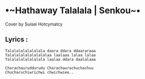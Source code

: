 # •~Hathaway Talalala | Senkou~•
Cover by Suisei Hotcymatcy

## Lyrics :
```
Talalalalalalalala daara ddara ddaararaaa
Talalalalalalalalalaa laalaaa lalaa lalaa
Talalalalalalalala laalaa ddara daalalaaa

Charachauruddurudu Charachaurachuchachuu
Chucharuchiwrichwi chwichwiee..
```